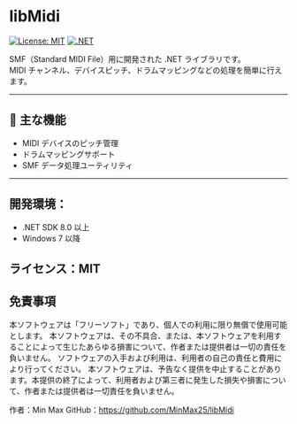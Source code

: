 # libMidi

[![License: MIT](https://img.shields.io/badge/License-MIT-blue.svg)](LICENSE)
[![.NET](https://img.shields.io/badge/.NET-8.0-blueviolet)](https://dotnet.microsoft.com/)

SMF（Standard MIDI File）用に開発された .NET ライブラリです。  
MIDI チャンネル、デバイスピッチ、ドラムマッピングなどの処理を簡単に行えます。

---

## 🌟 主な機能

- MIDI デバイスのピッチ管理
- ドラムマッピングサポート
- SMF データ処理ユーティリティ

---

## 開発環境：
- .NET SDK 8.0 以上
- Windows 7 以降

## ライセンス：MIT

## 免責事項
本ソフトウェアは「フリーソフト」であり、個人での利用に限り無償で使用可能とします。
本ソフトウェアは、その不具合、または、本ソフトウェアを利用することによって生じたあらゆる損害について、作者または提供者は一切の責任を負いません。
ソフトウェアの入手および利用は、利用者の自己の責任と費用により行ってください。
本ソフトウェアは、予告なく提供を中止することがあります。本提供の終了によって、利用者および第三者に発生した損失や損害について、作者または提供者は一切責任を負いません。

作者：Min Max
GitHub：https://github.com/MinMax25/libMidi
